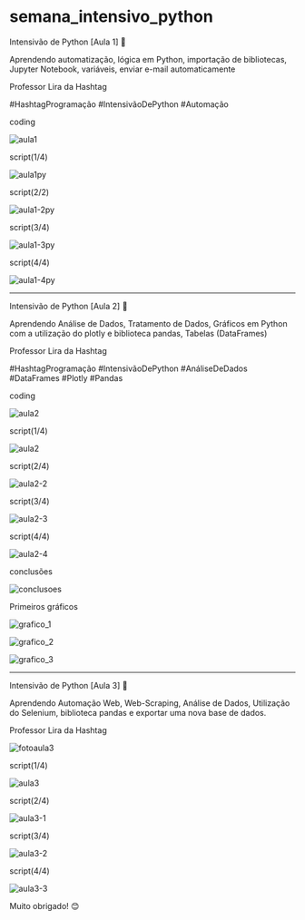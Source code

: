 # semana_intensivo_python


Intensivão de Python [Aula 1] 🚀

Aprendendo automatização, lógica em Python, importação de bibliotecas, Jupyter Notebook, variáveis, enviar e-mail automaticamente

Professor Lira da Hashtag

#HashtagProgramação
#IntensivãoDePython
#Automação

coding

![aula1](https://user-images.githubusercontent.com/92833379/149980304-cb5c92d2-cc18-4763-8303-275fd1f6fdb1.jpeg)


script(1/4)

![aula1py](https://user-images.githubusercontent.com/92833379/149980361-f2855942-fb9b-43cc-85e8-911817fb4d95.png)

script(2/2)

![aula1-2py](https://user-images.githubusercontent.com/92833379/149980397-15f67bba-2780-4745-a035-1ad21faac5ec.png)

script(3/4)

![aula1-3py](https://user-images.githubusercontent.com/92833379/149980446-9b809a80-0659-4a84-a30c-95aeb1289c89.png)

script(4/4)

![aula1-4py](https://user-images.githubusercontent.com/92833379/149980481-abba5469-7e64-4c87-9d51-55ca63d5d3ec.png)




-----------------------------------------------------------------------------


Intensivão de Python [Aula 2] 🚀

Aprendendo Análise de Dados, Tratamento de Dados, Gráficos em Python com a utilização do plotly e biblioteca pandas, Tabelas (DataFrames)

Professor Lira da Hashtag

#HashtagProgramação
#IntensivãoDePython
#AnáliseDeDados
#DataFrames
#Plotly
#Pandas

coding

![aula2](https://user-images.githubusercontent.com/92833379/149980541-d79cf223-e97a-4328-bca5-bf6bae4a0a29.jpeg)


script(1/4)

![aula2](https://user-images.githubusercontent.com/92833379/149980584-e8bcee89-4cc3-4f68-83bf-e1f14a84b2c4.png)

script(2/4)

![aula2-2](https://user-images.githubusercontent.com/92833379/149980607-b4d8b86f-9cb5-415a-8604-a4d6f639d069.png)

script(3/4)

![aula2-3](https://user-images.githubusercontent.com/92833379/149980661-7ff37caa-ffa0-43a7-a541-43d9aca30932.png)

script(4/4)

![aula2-4](https://user-images.githubusercontent.com/92833379/149980685-86a983cd-d3f5-4cf8-9026-d812d7a29c62.png)

conclusões

![conclusoes](https://user-images.githubusercontent.com/92833379/149980710-52aa70d8-fb2f-4c32-b6f4-a24a712896c1.png)


Primeiros gráficos

![grafico_1](https://user-images.githubusercontent.com/92833379/149980775-aaf00a75-71b0-48f0-b6c1-7cad83c40b5e.png)


![grafico_2](https://user-images.githubusercontent.com/92833379/149980795-ceb8b2d9-78a7-4d84-8a23-ae272e395587.png)


![grafico_3](https://user-images.githubusercontent.com/92833379/149980805-af786d3c-1b98-47b8-9df7-b988b478d6e2.png)

-----------------------------------------------------------------------------



Intensivão de Python [Aula 3] 🚀

Aprendendo Automação Web, Web-Scraping, Análise de Dados, Utilização do Selenium, biblioteca pandas e exportar uma nova base de dados.

Professor Lira da Hashtag


![fotoaula3](https://user-images.githubusercontent.com/92833379/150059505-5158db3e-337a-4f71-be1c-385aabf7966e.jpeg)


script(1/4)

![aula3](https://user-images.githubusercontent.com/92833379/150059527-8dd519fa-ab12-446e-bd94-a77482cc9b06.png)


script(2/4)

![aula3-1](https://user-images.githubusercontent.com/92833379/150059545-674ff9fd-c9a8-46d0-b43e-17b411181f0e.png)


script(3/4)

![aula3-2](https://user-images.githubusercontent.com/92833379/150059558-f1464529-e836-4a2d-b69c-bb9d263e2dc6.png)


script(4/4)

![aula3-3](https://user-images.githubusercontent.com/92833379/150059572-aec2a9ca-fa65-4204-87d5-74f71c7748b8.png)


Muito obrigado! 😊



